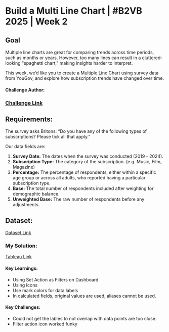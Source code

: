 #  Build a Multi Line Chart | #B2VB 2025 | Week 2

## Goal
Multiple line charts are great for comparing trends across time periods, such as months or years. However, too many lines can result in a cluttered-looking "spaghetti chart," making insights harder to interpret.

This week, we’d like you to create a Multiple Line Chart using survey data from YouGov, and explore how subscription trends have changed over time.
#### Challenge Author: <name of author>

### [Challenge Link](https://data.world/back2vizbasics/2025week-2-build-a-multiple-line-chart)

## Requirements:
The survey asks Britons:
“Do you have any of the following types of subscriptions? Please tick all that apply.”

Our data fields are:

1. **Survey Date:** The dates when the survey was conducted (2019 - 2024).
2. **Subscription Type:** The category of the subscription. (e.g. Music, Film, Magazine)
3. **Percentage:** The percentage of respondents, either within a specific age group or across all adults, who reported having a particular subscription type.
4. **Base:** The total number of respondents included after weighting for demographic balance.
5. **Unweighted Base:** The raw number of respondents before any adjustments.

## Dataset:
[Dataset Link](URL)

### My Solution:
[Tableau Link](https://public.tableau.com/views/B2VB2025Week2-BuildaMulti-LineChart/B2VB2025Week2-BuildaMultilineChart?:language=en-US&:sid=&:redirect=auth&:display_count=n&:origin=viz_share_link)

#### Key Learnings:
* Using Set Action as Filters on Dashboard
* Using Icons
* Use mark colors for data labels
* In calculated fields, original values are used, aliases cannot be used.

#### Key Challenges:
* Could not get the lables to not overlap with data points are too close.
* Filter action icon worked funky
